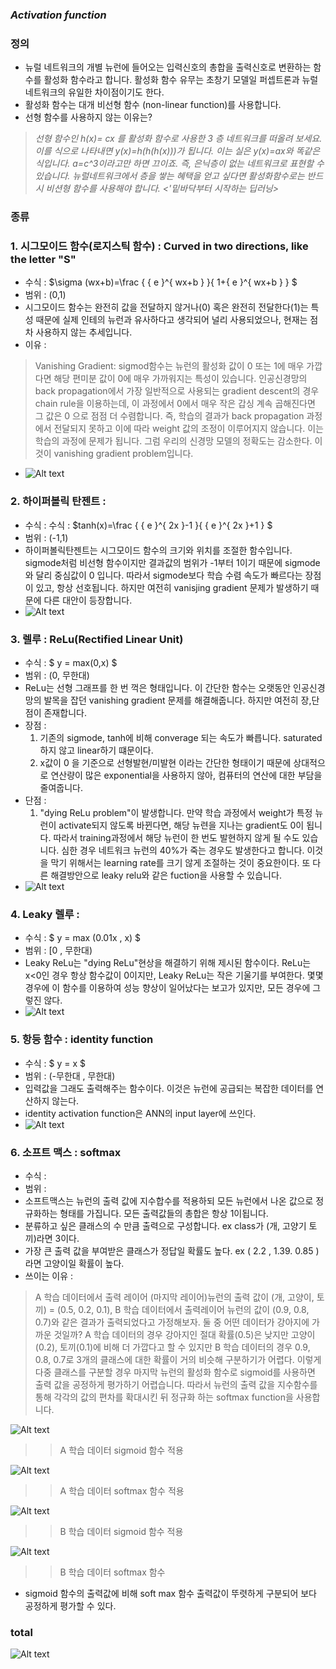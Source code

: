 
### *Activation function*

### 정의
  - 뉴럴 네트워크의 개별 뉴런에 들어오는 입력신호의 총합을 출력신호로 변환하는 함수를 활성화 함수라고 합니다. 활성화 함수 유무는 초창기 모델일 퍼셉트론과 뉴럴네트워크의 유일한 차이점이기도 한다. 
  - 활성화 함수는 대개 비선형 함수 (non-linear function)를 사용합니다.
  - 선형 함수를 사용하지 않는 이유는? 
  > *선형 함수인 h(x)= cx 를 활성화 함수로 사용한 3 층 네트워크를 떠올려 보세요. 이를 식으로 나타내면 y(x)=h(h(h(x)))가 됩니다. 이는 실은 y(x)=ax와 똑같은 식입니다. a=c^3이라고만 하면 끄이죠. 즉, 은닉층이 없는 네트워크로 표현할 수 있습니다. 뉴럴네트워크에서 층을 쌓는 혜택을 얻고 싶다면 활성화함수로는 반드시 비션형 함수를 사용해야 합니다. <'밑바닥부터 시작하는 딥러닝>*
  
  
### 종류
### 1. 시그모이드 함수(로지스틱 함수) : Curved in two directions, like the letter "S"
   - 수식 : $\sigma (wx+b)=\frac { { e }^{ wx+b } }{ 1+{ e }^{ wx+b } } $
   - 범위 : (0,1)
   - 시그모이드 함수는 완전히 값을 전달하지 않거나(0) 혹은 완전히 전달한다(1)는 특성 때문에 실제 인테의 뉴런과 유사하다고 생각되어 널리 사용되었으나, 현재는 점차 사용하지 않는 추세입니다. 
   - 이유 : 
  > Vanishing Gradient: sigmod함수는 뉴런의 활성화 값이 0 또는 1에 매우 가깝다면 해당 편미분 값이 0에 매우 가까워지는 특성이 있습니다. 인공신경망의 back propagation에서 가장 일반적으로 사용되는 gradient descent의 경우 chain rule을 이용하는데, 이 과정에서 0에서 매우 작은 갑싱 계속 곱해진다면 그 값은 0 으로 점점 더 수렴합니다. 즉, 학습의 결과가 back propagation 과정에서 전달되지 못하고 이에 따라 weight 값의 조정이 이루어지지 않습니다. 이는 학습의 과정에 문제가 됩니다. 그럼 우리의 신경망 모델의 정확도는 감소한다. 이것이 vanishing gradient problem입니다.
   - ![Alt text](./images/p1.png)
    
### 2. 하이퍼볼릭 탄젠트 : 
   - 수식 : 수식 : $tanh(x)=\frac { { e }^{ 2x }-1 }{ { e }^{ 2x }+1 } $
   - 범위 : (-1,1)
   - 하이퍼볼릭탄젠트는 시그모이드 함수의 크기와 위치를 조절한 함수입니다. sigmode처럼 비선형 함수이지만 결과값의 범위가 -1부터 1이기 때문에 sigmode와 달리 중심값이 0 입니다. 따라서 sigmode보다 학습 수렴 속도가 빠르다는 장점이 있고, 항상 선호됩니다. 하지만 여전히 vanisjing gradient 문제가 발생하기 때문에 다른 대안이 등장합니다. 
   - ![Alt text](./images/p2.png)
### 3. 렐루 : ReLu(Rectified Linear Unit)
   - 수식 : $ y = max(0,x) $
   - 범위 : (0, 무한대)
   - ReLu는 선형 그래프를 한 번 꺽은 형태입니다. 이 간단한 함수는 오랫동안 인공신경망의 발목을 잡던 vanishing gradient 문제를 해결해줍니다. 하지만 여전히 장,단점이 존재합니다. 
   - 장점 :
      1. 기존의 sigmode, tanh에 비해 converage 되는 속도가 빠릅니다.  saturated하지 않고 linear하기 떄문이다. 
      2. x값이 0 을 기준으로 선형발현/미발현 이라는 간단한 형태이기 때문에 상대적으로 연산량이 많은 exponential을 사용하지 않아, 컴퓨터의 연산에 대한 부담을 줄여줍니다.
   - 단점 : 
      1. "dying ReLu problem"이 발생합니다. 만약 학습 과정에서 weight가 특정 뉴런이 activate되지 않도록 바뀐다면, 해당 뉴련을 지나는 gradient도 0이 됩니다. 따라서 training과정에서 해당 뉴런이 한 번도 발현하지 않게 될 수도 있습니다. 심한 경우 네트워크 뉴런의 40%가 죽는 경우도 발생한다고 합니다. 이것을 막기 위해서는 learning rate를 크기 않게 조절하는 것이 중요한이다. 또 다른 해결방안으로 leaky relu와 같은 fuction을 사용할 수 있습니다. 
   - ![Alt text](./images/rf.png)
   
### 4. Leaky 렐루 :
   - 수식 : $ y = max (0.01x , x) $
   - 범위 : [0 , 무한대)
   - Leaky ReLu는 "dying ReLu"현상을 해결하기 위해 제시된 함수이다. ReLu는 x<0인 경우 항상 함수값이 0이지만, Leaky ReLu는 작은 기울기를 부여한다. 몇몇 경우에 이 함수를 이용하여 성능 향상이 일어났다는 보고가 있지만, 모든 경우에 그렇진 않다. 
   - ![Alt text](./images/rrf.png)

### 5. 항등 함수 : identity function
   - 수식 : $ y = x $
   - 범위 : (-무한대 , 무한대)
   - 입력값을 그래도 출력해주는 함수이다. 이것은 뉴런에 공급되는 복잡한 데이터를 연산하지 않는다. 
   - identity activation function은 ANN의 input layer에 쓰인다.
   - ![Alt text](./images/p6.png)
    
### 6. 소프트 맥스 : softmax
   - 수식 : 
   - 범위 : 
   - 소프트맥스는 뉴런의 출력 값에 지수합수를 적용하되 모든 뉴런에서 나온 값으로 정규화하는 형태를 가집니다. 모든 출력값들의 총합은 항상 1이됩니다.
   - 분류하고 싶은 클래스의 수 만큼 출력으로 구성합니다. ex class가 (개, 고양기 토끼)라면 3이다. 
   - 가장 큰 출력 값을 부여받은 클래스가 정답일 확률도 높다. ex ( 2.2 , 1.39. 0.85 ) 라면 고양이일 확률이 높다.
   - 쓰이는 이유 :
   >  A 학습 데이터에서 출력 레이어 (마지막 레이어)뉴런의 출력 값이 (개, 고양이, 토끼) = (0.5, 0.2, 0.1), B 학습 데이터에서 출력레이어 뉴런의 값이 (0.9, 0.8, 0.7)와 같은 결과가 출력되었다고 가정해보자. 둘 중 어떤 데이터가 강아지에 가까운 것일까? A 학습 데이터의 경우 강아지인 절대 확률(0.5)은 낮지만 고양이(0.2), 토끼(0.1)에 비해 더 가깝다고 할 수 있지만 B 학습 데이터의 경우 0.9, 0.8, 0.7로 3개의 클래스에 대한 확률이 거의 비슷해 구분하기가 어렵다. 이렇게 다중 클래스를 구분할 경우 마지막 뉴런의 활성화 함수로 sigmoid를 사용하면 출력 값을 공정하게 평가하기 어렵습니다. 따라서 뉴런의 출력 값을 지수함수를 통해 각각의 값의 편차를 확대시킨 뒤 정규화 하는 softmax function을 사용합니다.      

![Alt text](./images/s1.png)
>> A 학습 데이터 sigmoid 함수 적용 

![Alt text](./images/s2.png)
>> A 학습 데이터 softmax 함수 적용

![Alt text](./images/s3.png)
>> B 학습 데이터 sigmoid 함수 적용

![Alt text](./images/s4.png)
>> B 학습 데이터 softmax 함수
  - sigmoid 함수의 출력값에 비해 soft max 함수 출력값이 뚜렷하게 구분되어 보다 공정하게 평가할 수 있다. 
  

### total 
![Alt text](./images/total.png)

     
